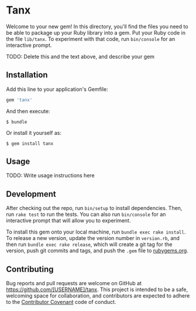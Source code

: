 # Tanx

Welcome to your new gem! In this directory, you'll find the files you need to be able to package up your Ruby library into a gem. Put your Ruby code in the file `lib/tanx`. To experiment with that code, run `bin/console` for an interactive prompt.

TODO: Delete this and the text above, and describe your gem

## Installation

Add this line to your application's Gemfile:

```ruby
gem 'tanx'
```

And then execute:

    $ bundle

Or install it yourself as:

    $ gem install tanx

## Usage

TODO: Write usage instructions here

## Development

After checking out the repo, run `bin/setup` to install dependencies. Then, run `rake test` to run the tests. You can also run `bin/console` for an interactive prompt that will allow you to experiment.

To install this gem onto your local machine, run `bundle exec rake install`. To release a new version, update the version number in `version.rb`, and then run `bundle exec rake release`, which will create a git tag for the version, push git commits and tags, and push the `.gem` file to [rubygems.org](https://rubygems.org).

## Contributing

Bug reports and pull requests are welcome on GitHub at https://github.com/[USERNAME]/tanx. This project is intended to be a safe, welcoming space for collaboration, and contributors are expected to adhere to the [Contributor Covenant](http://contributor-covenant.org) code of conduct.


